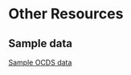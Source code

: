 # Other Resources

## Sample data
[Sample OCDS data](https://github.com/open-contracting/sample-data)


